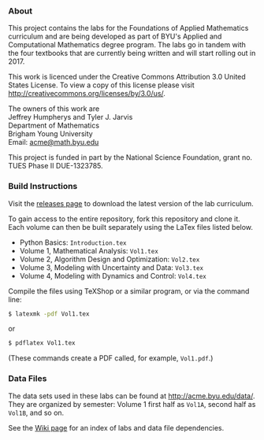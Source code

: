 ### About

This project contains the labs for the Foundations of Applied Mathematics curriculum and are being developed as part of BYU's Applied and Computational Mathematics degree program.
The labs go in tandem with the four textbooks that are currently being written and will start rolling out in 2017.

This work is licenced under the Creative Commons Attribution 3.0 United States License.
To view a copy of this license please visit http://creativecommons.org/licenses/by/3.0/us/.

The owners of this work are  
Jeffrey Humpherys and Tyler J. Jarvis  
Department of Mathematics  
Brigham Young University  
Email: acme@math.byu.edu

This project is funded in part by the National Science Foundation, grant no. TUES Phase II DUE-1323785.

### Build Instructions

Visit the [releases page](https://github.com/Foundations-of-Applied-Mathematics/Lab-Development/releases) to download the latest version of the lab curriculum.

To gain access to the entire repository, fork this repository and clone it.
Each volume can then be built separately using the LaTex files listed below.
- Python Basics: `Introduction.tex`
- Volume 1, Mathematical Analysis: `Vol1.tex`
- Volume 2, Algorithm Design and Optimization: `Vol2.tex`
- Volume 3, Modeling with Uncertainty and Data: `Vol3.tex`
- Volume 4, Modeling with Dynamics and Control: `Vol4.tex`

Compile the files using TeXShop or a similar program, or via the command line:
```bash
$ latexmk -pdf Vol1.tex
```
or
```bash
$ pdflatex Vol1.tex
```
(These commands create a PDF called, for example, `Vol1.pdf`.)

### Data Files

The data sets used in these labs can be found at http://acme.byu.edu/data/.
They are organized by semester: Volume 1 first half as `Vol1A`, second half as `Vol1B`, and so on.

See the [Wiki page](https://github.com/Foundations-of-Applied-Mathematics/Lab-Development/wiki/File-Dependencies-Index) for an index of labs and data file dependencies.

<!-- ### Contributors

In alphabetical order by last name,

- J. Adams, Brigham Young University
- J. Bejarano, Brigham Young University
- Z. Boyd, Brigham Young University
- M. Brown, Brigham Young University
- T. Christensen, Brigham Young University
- K. Clay, Brigham Young University
- M. Cook, Brigham Young University
- R. Dorff, Brigham Young University
- B. Ehlert, Brigham Young University
- E. Evans, Brigham Young University
- R. Evans, Brigham Young University
- M. Fabiano, Brigham Young University
- A. Frandsen, Duke University
- K. Finlinson, Brigham Young University
- J. Fisher, Brigham Young University
- R. Fuhriman, Brigham Young University
- S. Giddens, Brigham Young University
- C. Gigena, Brigham Young University
- M. Graham, Brigham Young University
- F. Glines, Brigham Young University
- M. Goodwin, Brigham Young University
- J. Grout, Drake University
- R. Grout, Brigham Young University
- J. Hendricks, Brigham Young University
- A. Henriksen, Brigham Young University
- I. Henriksen, Brigham Young University
- C. Hettinger, Brigham Young University
- S. Horst, Brigham Young University
- J. Humpherys, Brigham Young University
- T. Jarvis, Brigham Young University
- J. Leete, Duke University
- J. Lytle, Brigham Young University
- R. McMurray, Brigham Young University
- [S. McQuarrie](https://github.com/shanemcq18), Brigham Young University
- J. Morrise, Brigham Young University
- M. Morrise, Brigham Young University
- A. Morrow, Brigham Young University
- R. Murray, Brigham Young University
- J. Nelson, Brigham Young University
- M. Proudfoot, Brigham Young University
- D. Reber, Brigham Young University
- C. Robertson, Brigham Young University
- R. Sandberg, Brigham Young University
- J. Stewart, Brigham Young University
- S. Suggs, Brigham Young University
- T. Thompson, Brigham Young University
- M. Victors, Brigham Young University
- J. Webb, Brigham Young University
- J. West, University of Michigan}
- J. Whitehead, Brigham Young University
- A. Zaitzeff, Brigham Young University -->

